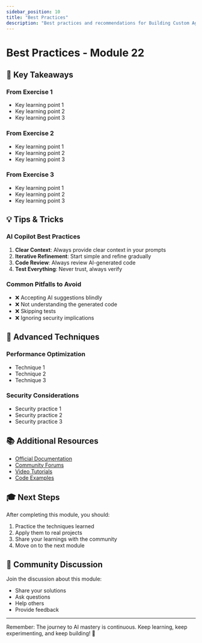 ```yaml
---
sidebar_position: 10
title: "Best Practices"
description: "Best practices and recommendations for Building Custom Agents"
---
```


# Best Practices - Module 22

## 🎯 Key Takeaways

### From Exercise 1
- Key learning point 1
- Key learning point 2
- Key learning point 3

### From Exercise 2
- Key learning point 1
- Key learning point 2
- Key learning point 3

### From Exercise 3
- Key learning point 1
- Key learning point 2
- Key learning point 3

## 💡 Tips & Tricks

### AI Copilot Best Practices
1. **Clear Context**: Always provide clear context in your prompts
2. **Iterative Refinement**: Start simple and refine gradually
3. **Code Review**: Always review AI-generated code
4. **Test Everything**: Never trust, always verify

### Common Pitfalls to Avoid
- ❌ Accepting AI suggestions blindly
- ❌ Not understanding the generated code
- ❌ Skipping tests
- ❌ Ignoring security implications

## 🚀 Advanced Techniques

### Performance Optimization
- Technique 1
- Technique 2
- Technique 3

### Security Considerations
- Security practice 1
- Security practice 2
- Security practice 3

## 📚 Additional Resources

- [Official Documentation](#)
- [Community Forums](#)
- [Video Tutorials](#)
- [Code Examples](#)

## 🎓 Next Steps

After completing this module, you should:
1. Practice the techniques learned
2. Apply them to real projects
3. Share your learnings with the community
4. Move on to the next module

## 💬 Community Discussion

Join the discussion about this module:
- Share your solutions
- Ask questions
- Help others
- Provide feedback

---

Remember: The journey to AI mastery is continuous. Keep learning, keep experimenting, and keep building! 🚀
